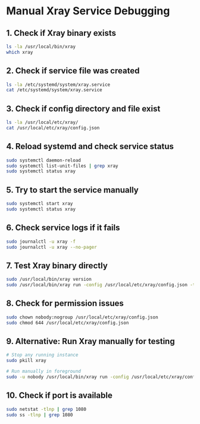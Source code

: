 # Manual Xray Service Debugging

## 1. Check if Xray binary exists
```bash
ls -la /usr/local/bin/xray
which xray
```

## 2. Check if service file was created
```bash
ls -la /etc/systemd/system/xray.service
cat /etc/systemd/system/xray.service
```

## 3. Check if config directory and file exist
```bash
ls -la /usr/local/etc/xray/
cat /usr/local/etc/xray/config.json
```

## 4. Reload systemd and check service status
```bash
sudo systemctl daemon-reload
sudo systemctl list-unit-files | grep xray
sudo systemctl status xray
```

## 5. Try to start the service manually
```bash
sudo systemctl start xray
sudo systemctl status xray
```

## 6. Check service logs if it fails
```bash
sudo journalctl -u xray -f
sudo journalctl -u xray --no-pager
```

## 7. Test Xray binary directly
```bash
sudo /usr/local/bin/xray version
sudo /usr/local/bin/xray run -config /usr/local/etc/xray/config.json -test
```

## 8. Check for permission issues
```bash
sudo chown nobody:nogroup /usr/local/etc/xray/config.json
sudo chmod 644 /usr/local/etc/xray/config.json
```

## 9. Alternative: Run Xray manually for testing
```bash
# Stop any running instance
sudo pkill xray

# Run manually in foreground
sudo -u nobody /usr/local/bin/xray run -config /usr/local/etc/xray/config.json
```

## 10. Check if port is available
```bash
sudo netstat -tlnp | grep 1080
sudo ss -tlnp | grep 1080
```
